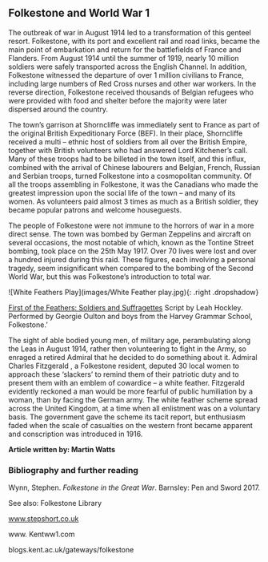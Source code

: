 ## Folkestone and World War 1

The outbreak of war in August 1914 led to a transformation of this genteel resort. Folkestone, with its port and excellent rail and road links, became the main point of embarkation and return for the battlefields of France and Flanders. From August 1914 until the summer of 1919, nearly 10 million soldiers were safely transported across the English Channel. In addition, Folkestone witnessed the departure of over 1 million civilians to France, including large numbers of Red Cross nurses and other war workers. In the reverse direction, Folkestone received thousands of Belgian refugees who were provided with food and shelter before the majority were later dispersed around the country.

The town’s garrison at Shorncliffe was immediately sent to France as part of the original British Expeditionary Force (BEF). In their place, Shorncliffe received a multi – ethnic host of soldiers from all over the British Empire, together with British volunteers who had answered Lord Kitchener’s call.  Many of these troops had to be billeted in the town itself, and this influx, combined with the arrival of Chinese labourers and Belgian, French, Russian and Serbian troops, turned Folkestone into a cosmopolitan community. Of all the troops assembling in Folkestone, it was the Canadians who made the greatest impression upon the social life of the town – and many of its women. As volunteers paid almost 3 times as much as a British soldier, they became popular patrons and welcome houseguests.

The people of Folkestone were not immune to the horrors of war in a more direct sense. The town was bombed by German Zeppelins and aircraft on several occasions, the most notable of which, known as the Tontine Street bombing, took place on the 25th May 1917. Over 70 lives were lost and over a hundred injured during this raid. These figures, each involving a personal tragedy, seem insignificant when compared to the bombing of the Second World War, but this was Folkestone’s introduction to total war.

![White Feathers Play](images/White Feather play.jpg){: .right .dropshadow}

[First of the Feathers: Soldiers and Suffragettes]( https://www.youtube.com/watch?v=461nK7mazNo) Script by Leah Hockley. Performed by Georgie Oulton and boys from the Harvey Grammar School, Folkestone.’

The sight of able bodied young men, of military age, perambulating along the Leas in August 1914, rather then volunteering to fight in the Army, so enraged a retired Admiral that he decided to do something about it. Admiral Charles Fitzgerald , a Folkestone resident, deputed 30 local women to approach these ‘slackers’ to remind them of their patriotic duty and to present them with an emblem of cowardice – a white feather. Fitzgerald evidently reckoned a man would be more fearful of public humiliation by a woman, than by facing the German army. The white feather scheme spread across the United Kingdom, at a time when all enlistment was on a voluntary basis. The government gave the scheme its tacit report, but enthusiasm faded when the scale of casualties on the western front became apparent and conscription was introduced in 1916.

**Article written by: Martin Watts**

### Bibliography and further reading

Wynn, Stephen. _Folkestone in the Great War_. Barnsley: Pen and Sword 2017.

See also: Folkestone Library

www.stepshort.co.uk

www. Kentww1.com

blogs.kent.ac.uk/gateways/folkestone






